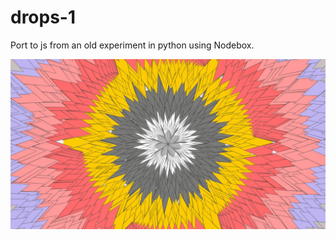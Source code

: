 # drops-1

Port to js from an old experiment in python using Nodebox.

![./screenshot.jpg](./screenshot.jpg)
